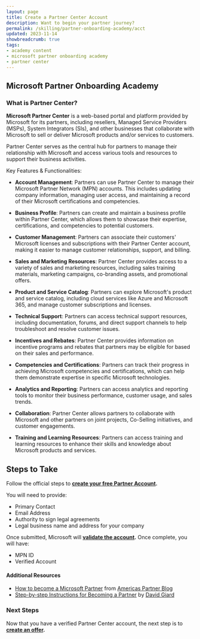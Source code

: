 ```yaml
---
layout: page
title: Create a Partner Center Account
description: Want to begin your partner journey?
permalink: /skilling/partner-onboarding-academy/acct
updated: 2023-11-14
showbreadcrumb: true
tags: 
- academy content
- microsoft partner onboarding academy
- partner center
---
```


## Microsoft Partner Onboarding Academy

### What is Partner Center?

**Microsoft Partner Center** is a web-based portal and platform provided by Microsoft for its partners, including resellers, Managed Service Providers (MSPs), System Integrators (SIs), and other businesses that collaborate with Microsoft to sell or deliver Microsoft products and/or services to customers.

Partner Center serves as the central hub for partners to manage their relationship with Microsoft and access various tools and resources to support their business activities.

Key Features & Functionalities:

- __Account Management__: Partners can use Partner Center to manage their Microsoft Partner Network (MPN) accounts. This includes updating company information, managing user access, and maintaining a record of their Microsoft certifications and competencies.

- __Business Profile__: Partners can create and maintain a business profile within Partner Center, which allows them to showcase their expertise, certifications, and competencies to potential customers.

- __Customer Management__: Partners can associate their customers' Microsoft licenses and subscriptions with their Partner Center account, making it easier to manage customer relationships, support, and billing.

- __Sales and Marketing Resources__: Partner Center provides access to a variety of sales and marketing resources, including sales training materials, marketing campaigns, co-branding assets, and promotional offers.

- __Product and Service Catalog__: Partners can explore Microsoft's product and service catalog, including cloud services like Azure and Microsoft 365, and manage customer subscriptions and licenses.

- __Technical Support__: Partners can access technical support resources, including documentation, forums, and direct support channels to help troubleshoot and resolve customer issues.

- __Incentives and Rebates__: Partner Center provides information on incentive programs and rebates that partners may be eligible for based on their sales and performance.

- __Competencies and Certifications__: Partners can track their progress in achieving Microsoft competencies and certifications, which can help them demonstrate expertise in specific Microsoft technologies.

- __Analytics and Reporting__: Partners can access analytics and reporting tools to monitor their business performance, customer usage, and sales trends.

- __Collaboration__: Partner Center allows partners to collaborate with Microsoft and other partners on joint projects, Co-Selling initiatives, and customer engagements.

- __Training and Learning Resources__: Partners can access training and learning resources to enhance their skills and knowledge about Microsoft products and services.

## Steps to Take

Follow the official steps to **[create your free Partner Account](https://learn.microsoft.com/en-us/partner-center/mpn-create-a-partner-center-account).**

You will need to provide:

- Primary Contact
- Email Address
- Authority to sign legal agreements
- Legal business name and address for your company

Once submitted, Microsoft will **[validate the account](https://learn.microsoft.com/en-us/partner-center/verification-responses).**  Once complete, you will have:

   - MPN ID
   - Verified Account

#### Additional Resources

- [How to become a Microsoft Partner](https://www.microsoft.com/en-us/us-partner-blog/2020/10/22/how-to-become-a-microsoft-partner/) from [Americas Partner Blog](https://www.microsoft.com/en-us/americas-partner-blog/)
- [Step-by-step Instructions for Becoming a Partner](https://davidgiard.com/becoming-a-microsoft-partner) by [David Giard](https://davidgiard.com)

### Next Steps

Now that you have a verified Partner Center account, the next step is to **[create an offer](/PartnerResources/skilling/partner-onboarding-academy/create-offer).**